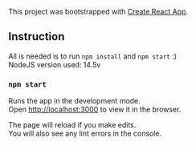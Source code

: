This project was bootstrapped with [Create React App](https://github.com/facebook/create-react-app).

## Instruction

All is needed is to run `npm install` and `npm start` :) <br/>
NodeJS version used: 14.5v

### `npm start`

Runs the app in the development mode.<br />
Open [http://localhost:3000](http://localhost:3000) to view it in the browser.

The page will reload if you make edits.<br />
You will also see any lint errors in the console.
